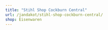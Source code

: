 ```yaml
---
title: "Stihl Shop Cockburn Central"
url: /jandakot/stihl-shop-cockburn-central/
shop: Eisenwaren
---
```


